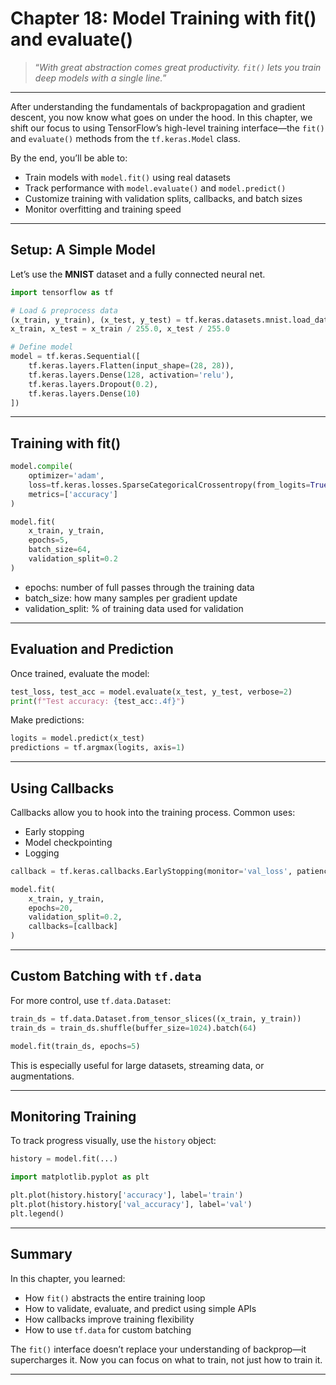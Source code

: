 # Chapter 18: Model Training with fit() and evaluate()

> “*With great abstraction comes great productivity. `fit()` lets you train deep models with a single line.*”

---

After understanding the fundamentals of backpropagation and gradient descent, you now know what goes on under the hood. In this chapter, we shift our focus to using TensorFlow’s high-level training interface—the `fit()` and `evaluate()` methods from the `tf.keras.Model` class.

By the end, you’ll be able to:

- Train models with `model.fit()` using real datasets  
- Track performance with `model.evaluate()` and `model.predict()`  
- Customize training with validation splits, callbacks, and batch sizes  
- Monitor overfitting and training speed

---

## Setup: A Simple Model

Let’s use the **MNIST** dataset and a fully connected neural net.

```python
import tensorflow as tf

# Load & preprocess data
(x_train, y_train), (x_test, y_test) = tf.keras.datasets.mnist.load_data()
x_train, x_test = x_train / 255.0, x_test / 255.0

# Define model
model = tf.keras.Sequential([
    tf.keras.layers.Flatten(input_shape=(28, 28)),
    tf.keras.layers.Dense(128, activation='relu'),
    tf.keras.layers.Dropout(0.2),
    tf.keras.layers.Dense(10)
])
```

---

## Training with fit()

```python
model.compile(
    optimizer='adam',
    loss=tf.keras.losses.SparseCategoricalCrossentropy(from_logits=True),
    metrics=['accuracy']
)

model.fit(
    x_train, y_train,
    epochs=5,
    batch_size=64,
    validation_split=0.2
)
```
- epochs: number of full passes through the training data  
- batch_size: how many samples per gradient update  
- validation_split: % of training data used for validation

---

## Evaluation and Prediction

Once trained, evaluate the model:

```python
test_loss, test_acc = model.evaluate(x_test, y_test, verbose=2)
print(f"Test accuracy: {test_acc:.4f}")
```

Make predictions:

```python
logits = model.predict(x_test)
predictions = tf.argmax(logits, axis=1)
```

---

## Using Callbacks

Callbacks allow you to hook into the training process. Common uses:

- Early stopping  
- Model checkpointing  
- Logging

```python
callback = tf.keras.callbacks.EarlyStopping(monitor='val_loss', patience=3)

model.fit(
    x_train, y_train,
    epochs=20,
    validation_split=0.2,
    callbacks=[callback]
)
```

---

## Custom Batching with `tf.data`

For more control, use `tf.data.Dataset`:
```python
train_ds = tf.data.Dataset.from_tensor_slices((x_train, y_train))
train_ds = train_ds.shuffle(buffer_size=1024).batch(64)

model.fit(train_ds, epochs=5)
```
This is especially useful for large datasets, streaming data, or augmentations.

---

## Monitoring Training

To track progress visually, use the `history` object:
```python
history = model.fit(...)
```
```python
import matplotlib.pyplot as plt

plt.plot(history.history['accuracy'], label='train')
plt.plot(history.history['val_accuracy'], label='val')
plt.legend()
```

---

## Summary

In this chapter, you learned:

- How `fit()` abstracts the entire training loop  
- How to validate, evaluate, and predict using simple APIs  
- How callbacks improve training flexibility  
- How to use `tf.data` for custom batching

The `fit()` interface doesn’t replace your understanding of backprop—it supercharges it. Now you can focus on what to train, not just how to train it.

---
